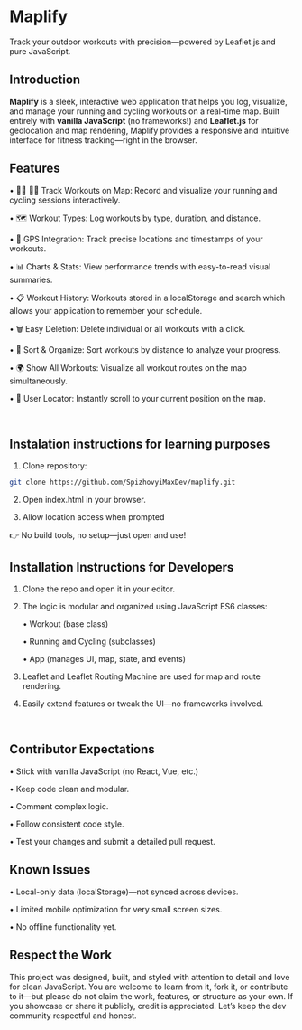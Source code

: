 # Maplify

Track your outdoor workouts with precision—powered by Leaflet.js and pure JavaScript.


## Introduction 

**Maplify** is a sleek, interactive web application that helps you log, visualize, and manage your running and cycling workouts on a real-time map. Built entirely with **vanilla JavaScript** (no frameworks!) and **Leaflet.js** for geolocation and map rendering, Maplify provides a responsive and intuitive interface for fitness tracking—right in the browser.
<br>

## Features

• 🏃‍♂️ 🚴‍♀️ Track Workouts on Map: Record and visualize your running and cycling sessions interactively.
 
• 🗺️ Workout Types: Log workouts by type, duration, and distance.
 
• 📍 GPS Integration: Track precise locations and timestamps of your workouts.
 
• 📊 Charts & Stats: View performance trends with easy-to-read visual summaries.
 
• 📋 Workout History: Workouts stored in a localStorage and search which allows your application to remember your schedule.
 
• 🗑️ Easy Deletion: Delete individual or all workouts with a click.
 
• 📏 Sort & Organize: Sort workouts by distance to analyze your progress.
 
• 🌍 Show All Workouts: Visualize all workout routes on the map simultaneously.
 
• 🧭 User Locator: Instantly scroll to your current position on the map.

<br>

## Instalation instructions for learning purposes 

1. Clone repository:

  ```bash
  git clone https://github.com/SpizhovyiMaxDev/maplify.git
  ```

2. Open index.html in your browser.

3. Allow location access when prompted

👉 No build tools, no setup—just open and use!



## Installation Instructions for Developers

1. Clone the repo and open it in your editor.
 
2. The logic is modular and organized using JavaScript ES6 classes:
 
    • Workout (base class)
   
    • Running and Cycling (subclasses)
 
    • App (manages UI, map, state, and events) 
 
3. Leaflet and Leaflet Routing Machine are used for map and route rendering.
 
4. Easily extend features or tweak the UI—no frameworks involved.
<br>

 ## Contributor Expectations
 
   • Stick with vanilla JavaScript (no React, Vue, etc.)
 
   • Keep code clean and modular.
 
   • Comment complex logic.
 
   • Follow consistent code style.
 
   • Test your changes and submit a detailed pull request.
<br>

 ## Known Issues
 
   • Local-only data (localStorage)—not synced across devices.
 
   • Limited mobile optimization for very small screen sizes.
 
   • No offline functionality yet.
<br>

## Respect the Work

This project was designed, built, and styled with attention to detail and love for clean JavaScript. You are welcome to learn from it, fork it, or contribute to it—but please do not claim the work, features, or structure as your own. If you showcase or share it publicly, credit is appreciated. Let’s keep the dev community respectful and honest.
